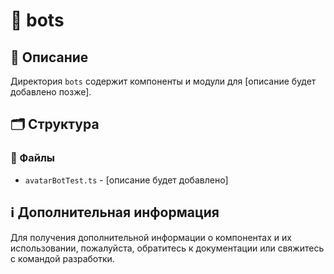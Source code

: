# 📁 bots

## 📝 Описание
Директория `bots` содержит компоненты и модули для [описание будет добавлено позже].

## 🗂️ Структура

### 📄 Файлы

- `avatarBotTest.ts` - [описание будет добавлено]

## ℹ️ Дополнительная информация

Для получения дополнительной информации о компонентах и их использовании, пожалуйста, обратитесь к документации или свяжитесь с командой разработки.
